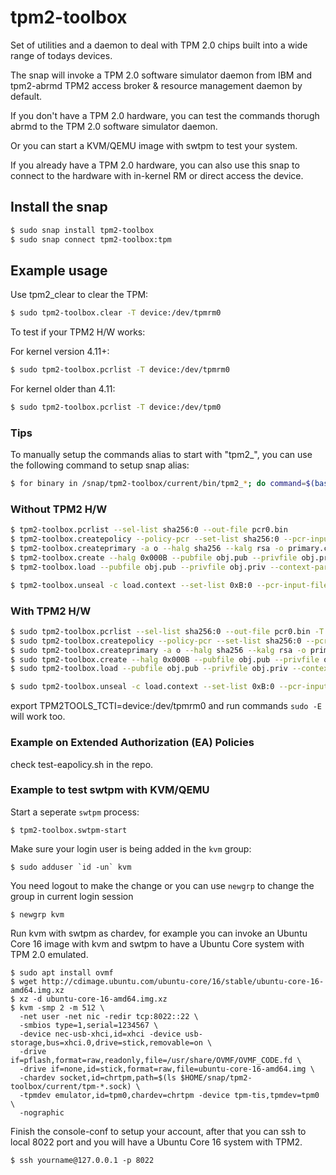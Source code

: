 # tpm2-toolbox

Set of utilities and a daemon to deal with TPM 2.0 chips built into a wide range of todays devices.

The snap will invoke a TPM 2.0 software simulator daemon from IBM and tpm2-abrmd TPM2 access broker & resource management daemon by default.

If you don't have a TPM 2.0 hardware, you can test the commands thorugh abrmd to the TPM 2.0 software simulator daemon.

Or you can start a KVM/QEMU image with swtpm to test your system.

If you already have a TPM 2.0 hardware, you can also use this snap to connect to the hardware with in-kernel RM or direct access the device.

## Install the snap

```bash
$ sudo snap install tpm2-toolbox
$ sudo snap connect tpm2-toolbox:tpm
```

## Example usage

Use tpm2_clear to clear the TPM:
```bash
$ sudo tpm2-toolbox.clear -T device:/dev/tpmrm0
```

To test if your TPM2 H/W works:

For kernel version 4.11+:
```bash
$ sudo tpm2-toolbox.pcrlist -T device:/dev/tpmrm0
```

For kernel older than 4.11:
```bash
$ sudo tpm2-toolbox.pcrlist -T device:/dev/tpm0
```

### Tips
To manually setup the commands alias to start with "tpm2_", you can use the following command to setup snap alias:

```bash
$ for binary in /snap/tpm2-toolbox/current/bin/tpm2_*; do command=$(basename $binary | cut -c 6-); sudo snap alias tpm2-toolbox.$(echo $command | sed 's/_/-/g') tpm2_$command; done
```

### Without TPM2 H/W

```bash
$ tpm2-toolbox.pcrlist --sel-list sha256:0 --out-file pcr0.bin
$ tpm2-toolbox.createpolicy --policy-pcr --set-list sha256:0 --pcr-input-file pcr0.bin --policy-file policy.digest
$ tpm2-toolbox.createprimary -a o --halg sha256 --kalg rsa -o primary.context
$ tpm2-toolbox.create --halg 0x000B --pubfile obj.pub --privfile obj.priv --context-parent primary.context -L policy.digest --object-attributes 0x492 -I- <<< "MYSECRET"
$ tpm2-toolbox.load --pubfile obj.pub --privfile obj.priv --context-parent primary.context --name load.name --out-context load.context

$ tpm2-toolbox.unseal -c load.context --set-list 0xB:0 --pcr-input-file pcr0.bin
```

### With TPM2 H/W

```bash
$ sudo tpm2-toolbox.pcrlist --sel-list sha256:0 --out-file pcr0.bin -T device:/dev/tpmrm0
$ sudo tpm2-toolbox.createpolicy --policy-pcr --set-list sha256:0 --pcr-input-file pcr0.bin --policy-file policy.digest -T device:/dev/tpmrm0
$ sudo tpm2-toolbox.createprimary -a o --halg sha256 --kalg rsa -o primary.context -T device:/dev/tpmrm0
$ sudo tpm2-toolbox.create --halg 0x000B --pubfile obj.pub --privfile obj.priv --context-parent primary.context -L policy.digest --object-attributes 0x492 -I- <<< "MYSECRET" -T device:/dev/tpmrm0
$ sudo tpm2-toolbox.load --pubfile obj.pub --privfile obj.priv --context-parent primary.context --name load.name --out-context load.context -T device:/dev/tpmrm0

$ sudo tpm2-toolbox.unseal -c load.context --set-list 0xB:0 --pcr-input-file pcr0.bin -T device:/dev/tpmrm0
```

export TPM2TOOLS_TCTI=device:/dev/tpmrm0 and run commands `sudo -E` will work too.

### Example on Extended Authorization (EA) Policies

check test-eapolicy.sh in the repo.

### Example to test swtpm with KVM/QEMU

Start a seperate `swtpm` process:
```
$ tpm2-toolbox.swtpm-start
```
Make sure your login user is being added in the `kvm` group:
```
$ sudo adduser `id -un` kvm
```
You need logout to make the change or you can use `newgrp` to change the group in current login session
```
$ newgrp kvm
```

Run kvm with swtpm as chardev, for example you can invoke an Ubuntu Core 16 image
with kvm and swtpm to have a Ubuntu Core system with TPM 2.0 emulated.

```
$ sudo apt install ovmf
$ wget http://cdimage.ubuntu.com/ubuntu-core/16/stable/ubuntu-core-16-amd64.img.xz
$ xz -d ubuntu-core-16-amd64.img.xz
$ kvm -smp 2 -m 512 \
  -net user -net nic -redir tcp:8022::22 \
  -smbios type=1,serial=1234567 \
  -device nec-usb-xhci,id=xhci -device usb-storage,bus=xhci.0,drive=stick,removable=on \
  -drive if=pflash,format=raw,readonly,file=/usr/share/OVMF/OVMF_CODE.fd \
  -drive if=none,id=stick,format=raw,file=ubuntu-core-16-amd64.img \
  -chardev socket,id=chrtpm,path=$(ls $HOME/snap/tpm2-toolbox/current/tpm-*.sock) \
  -tpmdev emulator,id=tpm0,chardev=chrtpm -device tpm-tis,tpmdev=tpm0 \
  -nographic
```

Finish the console-conf to setup your account, after that you can ssh to local 8022 port
and you will have a Ubuntu Core 16 system with TPM2.
```
$ ssh yourname@127.0.0.1 -p 8022
```
